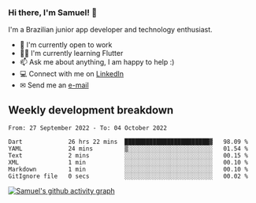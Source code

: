 ### Hi there, I'm Samuel! 👋

I'm a Brazilian junior app developer and technology enthusiast.

- 🏢 I'm currently open to work
- 👨‍💻 I'm currently learning Flutter
- 📫 Ask me about anything, I am happy to help :)
- 💻 Connect with me on [LinkedIn](https://www.linkedin.com/in/samuel-s-marques/)
- ✉ Send me an [e-mail](mailto:samuel.s.marques@protonmail.com)

## Weekly development breakdown
<!--START_SECTION:waka-->

```text
From: 27 September 2022 - To: 04 October 2022

Dart             26 hrs 22 mins  ████████████████████████▓   98.09 %
YAML             24 mins         ▒░░░░░░░░░░░░░░░░░░░░░░░░   01.54 %
Text             2 mins          ░░░░░░░░░░░░░░░░░░░░░░░░░   00.15 %
XML              1 min           ░░░░░░░░░░░░░░░░░░░░░░░░░   00.10 %
Markdown         1 min           ░░░░░░░░░░░░░░░░░░░░░░░░░   00.10 %
GitIgnore file   0 secs          ░░░░░░░░░░░░░░░░░░░░░░░░░   00.02 %
```

<!--END_SECTION:waka-->

[![Samuel's github activity graph](https://activity-graph.herokuapp.com/graph?username=samuel-s-marques&theme=react-dark)](https://github.com/samuel-s-marques)
